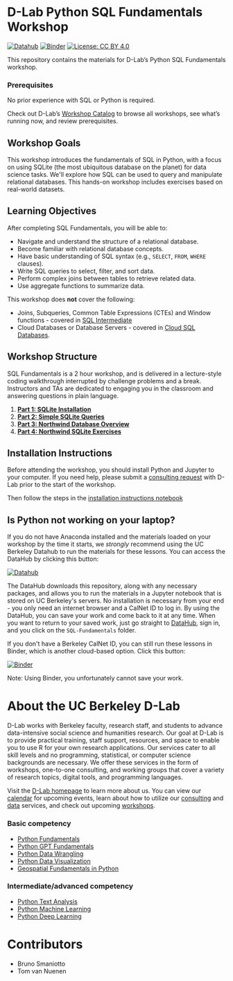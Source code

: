 # D-Lab Python SQL Fundamentals Workshop

[![Datahub](https://img.shields.io/badge/launch-datahub-blue)](http://dlab.datahub.berkeley.edu/hub/user-redirect/git-pull?repo=https%3A%2F%2Fgithub.com%2Fdlab-berkeley%2FSQL-Fundamentals&urlpath=lab%2Ftree%2FSQL-Fundamentals%2F) [![Binder](https://mybinder.org/badge_logo.svg)](https://mybinder.org/v2/gh/dlab-berkeley/SQL-Fundamentals/HEAD) [![License: CC BY 4.0](https://img.shields.io/badge/License-CC_BY_4.0-lightgrey.svg)](https://creativecommons.org/licenses/by/4.0/)

This repository contains the materials for D-Lab’s Python SQL Fundamentals workshop. 

### Prerequisites
No prior experience with SQL or Python is required.

Check out D-Lab’s [Workshop Catalog](https://dlab-berkeley.github.io/dlab-workshops/) to browse all workshops, see what’s running now, and review prerequisites.


## Workshop Goals

This workshop introduces the fundamentals of SQL in Python, with a focus on using SQLite (the most ubiquitous database on the planet) for data science tasks. We'll explore how SQL can be used to query and manipulate relational databases. This hands-on workshop includes exercises based on real-world datasets.

## Learning Objectives

After completing SQL Fundamentals, you will be able to:
- Navigate and understand the structure of a relational database.
- Become familiar with relational database concepts.
- Have basic understanding of SQL syntax (e.g., `SELECT`, `FROM`, `WHERE` clauses).
- Write SQL queries to select, filter, and sort data.
- Perform complex joins between tables to retrieve related data.
- Use aggregate functions to summarize data.
    
This workshop does **not** cover the following:
- Joins, Subqueries, Common Table Expressions (CTEs) and Window functions - covered in [SQL Intermediate](https://github.com/dlab-berkeley/Python-SQL-Intermediate)
- Cloud Databases or Database Servers - covered in [Cloud SQL Databases](https://github.com/dlab-berkeley/Cloud-SQL-Databases).

## Workshop Structure

SQL Fundamentals is a 2 hour workshop, and is delivered in a lecture-style coding walkthrough interrupted by challenge problems and a break. Instructors and TAs are dedicated to engaging you in the classroom and answering questions in plain language.

1. **[Part 1: SQLite Installation](SQLite-Setup.ipynb)**
2. **[Part 2: Simple SQLite Queries](Simple-SQLite-Lesson.ipynb)**
3. **[Part 3: Northwind Database Overview](SQL-Northwind-Lesson-Overview.ipynb)**
4. **[Part 4: Northwind SQLite Exercises](SQL-Northwind-Lesson-Exercises.ipynb)**

## Installation Instructions

Before attending the workshop, you should install Python and Jupyter to your computer. If you need help, please submit a [consulting request](https://dlab.berkeley.edu/consulting/submit-consulting-request) with D-Lab prior to the start of the workshop.

Then follow the steps in the [installation instructions notebook](SQLite-Setup.ipynb)

## Is Python not working on your laptop?

If you do not have Anaconda installed and the materials loaded on your workshop by the time it starts, we *strongly* recommend using the UC Berkeley Datahub to run the materials for these lessons. You can access the DataHub by clicking this button:

[![Datahub](https://img.shields.io/badge/launch-datahub-blue)](http://dlab.datahub.berkeley.edu/hub/user-redirect/git-pull?repo=https%3A%2F%2Fgithub.com%2Fdlab-berkeley%2FSQL-Fundamentals&urlpath=lab%2Ftree%2FSQL-Fundamentals%2F)

The DataHub downloads this repository, along with any necessary packages, and allows you to run the materials in a Jupyter notebook that is stored on UC Berkeley's servers. No installation is necessary from your end - you only need an internet browser and a CalNet ID to log in. By using the DataHub, you can save your work and come back to it at any time. When you want to return to your saved work, just go straight to [DataHub](https://datahub.berkeley.edu), sign in, and you click on the `SQL-Fundamentals` folder.

If you don't have a Berkeley CalNet ID, you can still run these lessons in Binder, which is another cloud-based option. Click this button:

[![Binder](https://mybinder.org/badge_logo.svg)](https://mybinder.org/v2/gh/dlab-berkeley/SQL-Fundamentals/HEAD)

Note: Using Binder, you unfortunately cannot save your work.

# About the UC Berkeley D-Lab

D-Lab works with Berkeley faculty, research staff, and students to advance data-intensive social science and humanities research. Our goal at D-Lab is to provide practical training, staff support, resources, and space to enable you to use R for your own research applications. Our services cater to all skill levels and no programming, statistical, or computer science backgrounds are necessary. We offer these services in the form of workshops, one-to-one consulting, and working groups that cover a variety of research topics, digital tools, and programming languages.  

Visit the [D-Lab homepage](https://dlab.berkeley.edu/) to learn more about us. You can view our [calendar](https://dlab.berkeley.edu/events/calendar) for upcoming events, learn about how to utilize our [consulting](https://dlab.berkeley.edu/consulting) and [data](https://dlab.berkeley.edu/data) services, and check out upcoming [workshops](https://dlab.berkeley.edu/events/workshops).

### Basic competency

* [Python Fundamentals](https://github.com/dlab-berkeley/Python-Fundamentals)
* [Python GPT Fundamentals](https://github.com/dlab-berkeley/python-gpt-fundamentals)
* [Python Data Wrangling](https://github.com/dlab-berkeley/Python-Data-Wrangling)
* [Python Data Visualization](https://github.com/dlab-berkeley/Python-Data-Visualization)
* [Geospatial Fundamentals in Python](https://github.com/dlab-berkeley/Geospatial-Fundamentals-in-Python)

### Intermediate/advanced competency

* [Python Text Analysis](https://github.com/dlab-berkeley/python-text-analysis)
* [Python Machine Learning](https://github.com/dlab-berkeley/python-machine-learning)
* [Python Deep Learning](https://github.com/dlab-berkeley/python-deep-learning)

# Contributors
* Bruno Smaniotto
* Tom van Nuenen
